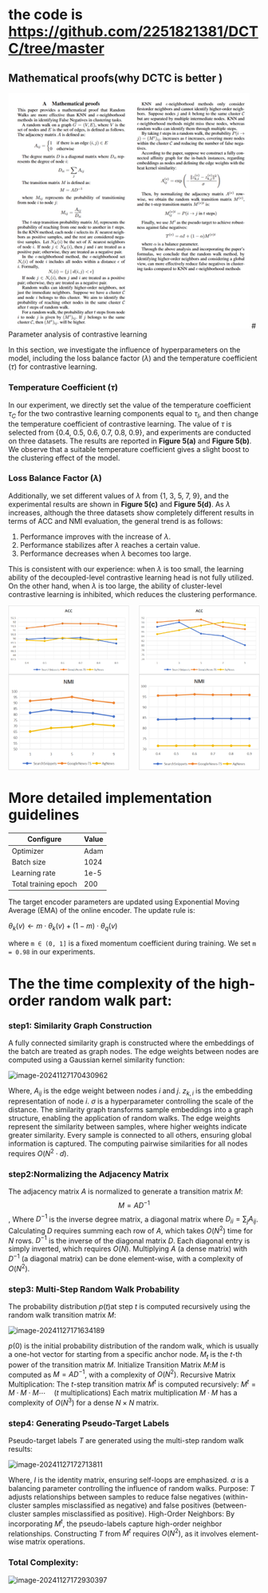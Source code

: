 #  the code is https://github.com/2251821381/DCTC/tree/master
## Mathematical proofs(why DCTC is better )
<img src="./proof.png" width="96%" />
# Parameter analysis of contrastive learning

In this section, we investigate the influence of hyperparameters on the model, including the loss balance factor ($\lambda$) and the temperature coefficient ($\tau$) for contrastive learning. 

### Temperature Coefficient ($\tau$)

In our experiment, we directly set the value of the temperature coefficient $\tau_C$ for the two contrastive learning components equal to $\tau_I$, and then change the temperature coefficient of contrastive learning. The value of $\tau$ is selected from \{0.4, 0.5, 0.6, 0.7, 0.8, 0.9\}, and experiments are conducted on three datasets. The results are reported in **Figure 5(a)** and **Figure 5(b)**. We observe that a suitable temperature coefficient gives a slight boost to the clustering effect of the model.

### Loss Balance Factor ($\lambda$)

Additionally, we set different values of $\lambda$ from \{1, 3, 5, 7, 9\}, and the experimental results are shown in **Figure 5(c)** and **Figure 5(d)**. As $\lambda$ increases, although the three datasets show completely different results in terms of ACC and NMI evaluation, the general trend is as follows: 

1. Performance improves with the increase of $\lambda$.
2. Performance stabilizes after $\lambda$ reaches a certain value.
3. Performance decreases when $\lambda$ becomes too large.

This is consistent with our experience: when $\lambda$ is too small, the learning ability of the decoupled-level contrastive learning head is not fully utilized. On the other hand, when $\lambda$ is too large, the ability of cluster-level contrastive learning is inhibited, which reduces the clustering performance.

<div style="display: flex; justify-content: space-between;">
  <img src="./ACC1.png" width="48%" />
  <img src="./ACC2.png" width="48%" />
</div>

<div style="display: flex; justify-content: space-between;">
  <img src="./NMI1.png" width="48%" />
  <img src="./NMI2.png" width="48%" />
</div>

# More detailed implementation guidelines

| Configure                    | Value      |
|------------------------------|------------|
| Optimizer                    | Adam       |
| Batch size                   | 1024       |
| Learning rate                | 1e-5       |
| Total training epoch         | 200        |

The target encoder parameters are updated using Exponential Moving Average (EMA) of the online encoder. The update rule is:

$\theta_k(v) \leftarrow m \cdot \theta_k(v) + (1 - m) \cdot \theta_q(v)$


where `m ∈ (0, 1]` is a fixed momentum coefficient during training. We set `m = 0.98` in our experiments.

# The the time complexity of the high-order random walk part:

### **step1: Similarity Graph Construction**

A fully connected similarity graph is constructed where the embeddings of the batch are treated as graph nodes. The edge weights between nodes are computed using a Gaussian kernel similarity function:

![image-20241127170430962](2.assets/image-20241127170430962.png)

Where, $A_{ij}$ is the edge weight between nodes $i$ and $j$. $z_{k,i}$ is the embedding representation of node $i$. $\sigma$ is a hyperparameter controlling the scale of the distance. The similarity graph transforms sample embeddings into a graph structure, enabling the application of random walks. The edge weights represent the similarity between samples, where higher weights indicate greater similarity. Every sample is connected to all others, ensuring global information is captured. The computing pairwise similarities for all nodes requires $O(N^2 \cdot d)$.

### step2:Normalizing the Adjacency Matrix

The adjacency matrix $A$ is normalized to generate a transition matrix $M$: $$M = A D^{-1}$$, Where $D^{-1}$ is the inverse degree matrix, a diagonal matrix where $D_{ii} = \sum_j A_{ij}$. Calculating $D$ requires summing each row of $A$, which takes $O(N^2)$ time for $N$ rows.  $D^{-1}$ is the inverse of the diagonal matrix $D$. Each diagonal entry is simply inverted, which requires $O(N)$. Multiplying $A$ (a dense matrix) with $D^{-1}$ (a diagonal matrix) can be done element-wise, with a complexity of $O(N^2)$.

### step3: Multi-Step Random Walk Probability

The probability distribution $p(t)$at step $t$ is computed recursively using the random walk transition matrix $M$:

![image-20241127171634189](2.assets/image-20241127171634189.png)

$p(0)$ is the initial probability distribution of the random walk, which is usually a one-hot vector for starting from a specific anchor node. $M_t$ is the $t$-th power of the transition matrix $M$.  Initialize Transition Matrix $M$:$M$ is computed as $M = A D^{-1}$, with a complexity of $O(N^2)$.  Recursive Matrix Multiplication: The $t$-step transition matrix $M^t$ is computed recursively: $M^t = M \cdot M \cdot M \cdots \quad (t \text{ multiplications})$ Each matrix multiplication $M \cdot M$ has a complexity of $O(N^3)$ for a dense $N \times N$ matrix.



### **step4: Generating Pseudo-Target Labels**

Pseudo-target labels $T$ are generated using the multi-step random walk results:

![image-20241127172713811](2.assets/image-20241127172713811.png)

Where, $I$ is the identity matrix, ensuring self-loops are emphasized. $\alpha$ is a balancing parameter controlling the influence of random walks. Purpose: $T$ adjusts relationships between samples to reduce false negatives (within-cluster samples misclassified as negative) and false positives (between-cluster samples misclassified as positive). High-Order Neighbors: By incorporating $M^t$, the pseudo-labels capture high-order neighbor relationships. Constructing $T$ from $M^t$ requires $O(N^2)$, as it involves element-wise matrix operations.

### Total Complexity:

![image-20241127172930397](2.assets/image-20241127172930397.png)
